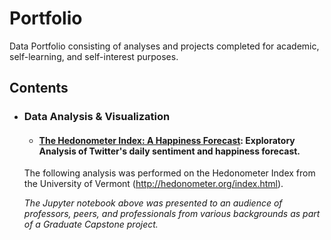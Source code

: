 # Portfolio
Data Portfolio consisting of analyses and projects completed for academic, self-learning, and self-interest purposes. 

## Contents

- ### Data Analysis & Visualization
                    
	- #### [The Hedonometer Index: A Happiness Forecast](https://github.com/mdreck/mdreck.github.io/blob/master/hedonometer_index/Hedonometer_Index.ipynb): Exploratory Analysis of Twitter's daily sentiment and happiness forecast. 
	The following analysis was performed on the Hedonometer Index from the University of Vermont (http://hedonometer.org/index.html).
     
	_The Jupyter notebook above was presented to an audience of professors, peers, and professionals from various backgrounds as part of a Graduate Capstone project._
